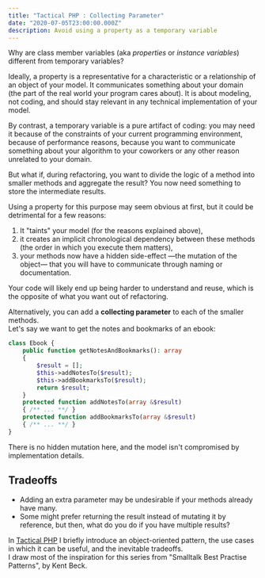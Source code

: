 ```yaml
---
title: "Tactical PHP : Collecting Parameter"
date: "2020-07-05T23:00:00.000Z"
description: Avoid using a property as a temporary variable
---
```


Why are class member variables (aka *properties* or *instance variables*) different from temporary variables?  

Ideally, a property is a representative for a characteristic or a relationship of an object of your model. It communicates something about your domain (the part of the real world your program cares about). It is about modeling, not coding, and should stay relevant in any technical implementation of your model.

By contrast, a temporary variable is a pure artifact of coding: you may need it because of the constraints of your current programming environment, because of performance reasons, because you want to communicate something about your algorithm to your coworkers or any other reason unrelated to your domain.

But what if, during refactoring, you want to divide the logic of a method into smaller methods and aggregate the result? You now need something to store the intermediate results.  

Using a property for this purpose may seem obvious at first, but it could be detrimental for a few reasons:

1. It "taints" your model (for the reasons explained above),
2. it creates an implicit chronological dependency between these methods (the order in which you execute them matters),
3. your methods now have a hidden side-effect —the mutation of the object— that you will have to communicate through naming or documentation.

Your code will likely end up being harder to understand and reuse, which is the opposite of what you want out of refactoring.

Alternatively, you can add a **collecting parameter** to each of the smaller methods.  
Let's say we want to get the notes and bookmarks of an ebook:

```php
class Ebook {
    public function getNotesAndBookmarks(): array
    {
        $result = [];
        $this->addNotesTo($result);
        $this->addBookmarksTo($result);
        return $result;
    }
    protected function addNotesTo(array &$result)
    { /** ... **/ }
    protected function addBookmarksTo(array &$result)
    { /** ... **/ }
}
```

There is no hidden mutation here, and the model isn't compromised by implementation details.

## Tradeoffs

* Adding an extra parameter may be undesirable if your methods already have many.  
* Some might prefer returning the result instead of mutating it by reference, but then, what do you do if you have multiple results?

<aside class="my-comment">
<p>
In <a href="/tactical-php/">Tactical PHP</a> I briefly introduce an object-oriented pattern, the use cases in which it can be useful, and the inevitable tradeoffs.<br />
I draw most of the inspiration for this series from "Smalltalk Best Practise Patterns", by Kent Beck.
</p>
</aside>